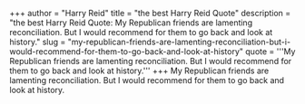 +++
author = "Harry Reid"
title = "the best Harry Reid Quote"
description = "the best Harry Reid Quote: My Republican friends are lamenting reconciliation. But I would recommend for them to go back and look at history."
slug = "my-republican-friends-are-lamenting-reconciliation-but-i-would-recommend-for-them-to-go-back-and-look-at-history"
quote = '''My Republican friends are lamenting reconciliation. But I would recommend for them to go back and look at history.'''
+++
My Republican friends are lamenting reconciliation. But I would recommend for them to go back and look at history.
